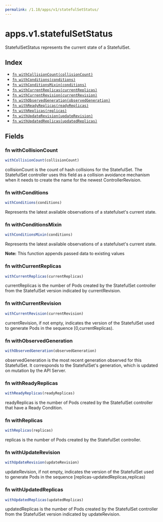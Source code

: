 ```yaml
---
permalink: /1.18/apps/v1/statefulSetStatus/
---
```


# apps.v1.statefulSetStatus

StatefulSetStatus represents the current state of a StatefulSet.

## Index

* [`fn withCollisionCount(collisionCount)`](#fn-withcollisioncount)
* [`fn withConditions(conditions)`](#fn-withconditions)
* [`fn withConditionsMixin(conditions)`](#fn-withconditionsmixin)
* [`fn withCurrentReplicas(currentReplicas)`](#fn-withcurrentreplicas)
* [`fn withCurrentRevision(currentRevision)`](#fn-withcurrentrevision)
* [`fn withObservedGeneration(observedGeneration)`](#fn-withobservedgeneration)
* [`fn withReadyReplicas(readyReplicas)`](#fn-withreadyreplicas)
* [`fn withReplicas(replicas)`](#fn-withreplicas)
* [`fn withUpdateRevision(updateRevision)`](#fn-withupdaterevision)
* [`fn withUpdatedReplicas(updatedReplicas)`](#fn-withupdatedreplicas)

## Fields

### fn withCollisionCount

```ts
withCollisionCount(collisionCount)
```

collisionCount is the count of hash collisions for the StatefulSet. The StatefulSet controller uses this field as a collision avoidance mechanism when it needs to create the name for the newest ControllerRevision.

### fn withConditions

```ts
withConditions(conditions)
```

Represents the latest available observations of a statefulset's current state.

### fn withConditionsMixin

```ts
withConditionsMixin(conditions)
```

Represents the latest available observations of a statefulset's current state.

**Note:** This function appends passed data to existing values

### fn withCurrentReplicas

```ts
withCurrentReplicas(currentReplicas)
```

currentReplicas is the number of Pods created by the StatefulSet controller from the StatefulSet version indicated by currentRevision.

### fn withCurrentRevision

```ts
withCurrentRevision(currentRevision)
```

currentRevision, if not empty, indicates the version of the StatefulSet used to generate Pods in the sequence [0,currentReplicas).

### fn withObservedGeneration

```ts
withObservedGeneration(observedGeneration)
```

observedGeneration is the most recent generation observed for this StatefulSet. It corresponds to the StatefulSet's generation, which is updated on mutation by the API Server.

### fn withReadyReplicas

```ts
withReadyReplicas(readyReplicas)
```

readyReplicas is the number of Pods created by the StatefulSet controller that have a Ready Condition.

### fn withReplicas

```ts
withReplicas(replicas)
```

replicas is the number of Pods created by the StatefulSet controller.

### fn withUpdateRevision

```ts
withUpdateRevision(updateRevision)
```

updateRevision, if not empty, indicates the version of the StatefulSet used to generate Pods in the sequence [replicas-updatedReplicas,replicas)

### fn withUpdatedReplicas

```ts
withUpdatedReplicas(updatedReplicas)
```

updatedReplicas is the number of Pods created by the StatefulSet controller from the StatefulSet version indicated by updateRevision.